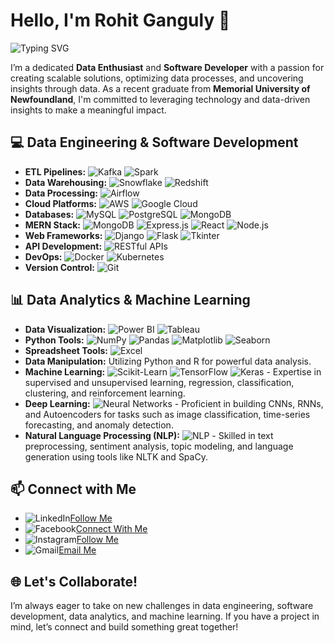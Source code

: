 
# Hello, I'm Rohit Ganguly 👋

![Typing SVG](https://readme-typing-svg.demolab.com?font=Fira+Code&size=24&pause=1000&color=F7A400&width=435&lines=Data+Enthusiast;Software+Developer;Machine+Learning+Practitioner;Lifelong+Learner)

I’m a dedicated **Data Enthusiast** and **Software Developer** with a passion for creating scalable solutions, optimizing data processes, and uncovering insights through data. As a recent graduate from **Memorial University of Newfoundland**, I'm committed to leveraging technology and data-driven insights to make a meaningful impact.

## 💻 Data Engineering & Software Development
- **ETL Pipelines:** ![Kafka](https://img.shields.io/badge/Apache%20Kafka-231F20?style=flat&logo=apache-kafka&logoColor=white) ![Spark](https://img.shields.io/badge/Apache%20Spark-E25A1C?style=flat&logo=apache-spark&logoColor=white)
- **Data Warehousing:** ![Snowflake](https://img.shields.io/badge/Snowflake-29B5E8?style=flat&logo=snowflake&logoColor=white) ![Redshift](https://img.shields.io/badge/Amazon%20Redshift-8C93BA?style=flat&logo=amazon-redshift&logoColor=white)
- **Data Processing:** ![Airflow](https://img.shields.io/badge/Apache%20Airflow-017CEE?style=flat&logo=apache-airflow&logoColor=white)
- **Cloud Platforms:** ![AWS](https://img.shields.io/badge/Amazon%20AWS-232F3E?style=flat&logo=amazon-aws&logoColor=white) ![Google Cloud](https://img.shields.io/badge/Google%20Cloud-4285F4?style=flat&logo=google-cloud&logoColor=white)
- **Databases:** ![MySQL](https://img.shields.io/badge/MySQL-4479A1?style=flat&logo=mysql&logoColor=white) ![PostgreSQL](https://img.shields.io/badge/PostgreSQL-336791?style=flat&logo=postgresql&logoColor=white) ![MongoDB](https://img.shields.io/badge/MongoDB-47A248?style=flat&logo=mongodb&logoColor=white)
- **MERN Stack:** ![MongoDB](https://img.shields.io/badge/MongoDB-47A248?style=flat&logo=mongodb&logoColor=white) ![Express.js](https://img.shields.io/badge/Express.js-000000?style=flat&logo=express&logoColor=white) ![React](https://img.shields.io/badge/React-61DAFB?style=flat&logo=react&logoColor=white) ![Node.js](https://img.shields.io/badge/Node.js-339933?style=flat&logo=node.js&logoColor=white)
- **Web Frameworks:** ![Django](https://img.shields.io/badge/Django-092E20?style=flat&logo=django&logoColor=white) ![Flask](https://img.shields.io/badge/Flask-000000?style=flat&logo=flask&logoColor=white) ![Tkinter](https://img.shields.io/badge/Tkinter-3776AB?style=flat&logo=python&logoColor=white)
- **API Development:** ![RESTful APIs](https://img.shields.io/badge/RESTful%20APIs-000000?style=flat&logo=restful&logoColor=white)
- **DevOps:** ![Docker](https://img.shields.io/badge/Docker-2496ED?style=flat&logo=docker&logoColor=white) ![Kubernetes](https://img.shields.io/badge/Kubernetes-326CE5?style=flat&logo=kubernetes&logoColor=white)
- **Version Control:** ![Git](https://img.shields.io/badge/Git-F05032?style=flat&logo=git&logoColor=white)

## 📊 Data Analytics & Machine Learning
- **Data Visualization:** ![Power BI](https://img.shields.io/badge/Microsoft%20Power%20BI-F2C811?style=flat&logo=power-bi&logoColor=white) ![Tableau](https://img.shields.io/badge/Tableau-E97627?style=flat&logo=tableau&logoColor=white)
- **Python Tools:** ![NumPy](https://img.shields.io/badge/NumPy-013243?style=flat&logo=numpy&logoColor=white) ![Pandas](https://img.shields.io/badge/Pandas-150458?style=flat&logo=pandas&logoColor=white) ![Matplotlib](https://img.shields.io/badge/Matplotlib-000000?style=flat&logo=matplotlib&logoColor=white) ![Seaborn](https://img.shields.io/badge/Seaborn-3776AB?style=flat&logo=python&logoColor=white)
- **Spreadsheet Tools:** ![Excel](https://img.shields.io/badge/Microsoft%20Excel-217346?style=flat&logo=microsoft-excel&logoColor=white)
- **Data Manipulation:** Utilizing Python and R for powerful data analysis.
- **Machine Learning:** ![Scikit-Learn](https://img.shields.io/badge/Scikit--Learn-F7931E?style=flat&logo=scikit-learn&logoColor=white) ![TensorFlow](https://img.shields.io/badge/TensorFlow-FF6F00?style=flat&logo=tensorflow&logoColor=white) ![Keras](https://img.shields.io/badge/Keras-D00000?style=flat&logo=keras&logoColor=white) - Expertise in supervised and unsupervised learning, regression, classification, clustering, and reinforcement learning.
- **Deep Learning:** ![Neural Networks](https://img.shields.io/badge/Neural%20Networks-8A2BE2?style=flat&logoColor=white) - Proficient in building CNNs, RNNs, and Autoencoders for tasks such as image classification, time-series forecasting, and anomaly detection.
- **Natural Language Processing (NLP):** ![NLP](https://img.shields.io/badge/Natural%20Language%20Processing-00BFA6?style=flat&logoColor=white) - Skilled in text preprocessing, sentiment analysis, topic modeling, and language generation using tools like NLTK and SpaCy.

## 📫 Connect with Me
- ![LinkedIn](https://img.shields.io/badge/LinkedIn-0A66C2?style=flat&logo=linkedin&logoColor=white)[Follow Me](https://www.linkedin.com/in/rohitganguly)
- ![Facebook](https://img.shields.io/badge/Facebook-1877F2?style=flat&logo=facebook&logoColor=white)[Connect With Me](https://www.facebook.com/rohit.ganguly)
- ![Instagram](https://img.shields.io/badge/Instagram-E4405F?style=flat&logo=instagram&logoColor=white)[Follow Me](https://www.instagram.com/Supergamer07)
- ![Gmail](https://img.shields.io/badge/Gmail-D14836?style=flat&logo=gmail&logoColor=white)[Email Me](mailto:rohitganguly186@gmail.com)

## 🌐 Let's Collaborate!
I’m always eager to take on new challenges in data engineering, software development, data analytics, and machine learning. If you have a project in mind, let’s connect and build something great together!



